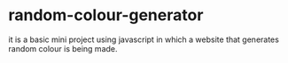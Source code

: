 # random-colour-generator
it is a basic mini project using javascript in which a website that generates random colour is being made.
